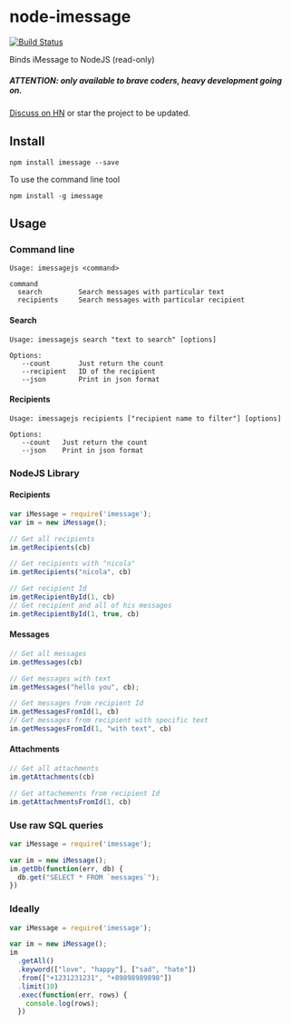 # node-imessage
[![Build Status][imessage-downloads-image]][imessage-downloads-url]

Binds iMessage to NodeJS (read-only)

##### ATTENTION: only available to brave coders, heavy development going on.

[Discuss on HN](https://news.ycombinator.com/item?id=8589152) or star the project to be updated.

## Install

```
npm install imessage --save
```

To use the command line tool

```
npm install -g imessage
```

## Usage

### Command line

```
Usage: imessagejs <command>

command     
  search         Search messages with particular text
  recipients     Search messages with particular recipient
```

#### Search

```
Usage: imessagejs search "text to search" [options]

Options:
   --count       Just return the count
   --recipient   ID of the recipient
   --json        Print in json format
```

#### Recipients

```
Usage: imessagejs recipients ["recipient name to filter"] [options]

Options:
   --count   Just return the count
   --json    Print in json format
```

### NodeJS Library

#### Recipients

```javascript
var iMessage = require('imessage');
var im = new iMessage();

// Get all recipients
im.getRecipients(cb)

// Get recipients with "nicola"
im.getRecipients("nicola", cb)

// Get recipient Id
im.getRecipientById(1, cb)
// Get recipient and all of his messages
im.getRecipientById(1, true, cb)
```

#### Messages

```javascript
// Get all messages
im.getMessages(cb)

// Get messages with text
im.getMessages("hello you", cb);

// Get messages from recipient Id
im.getMessagesFromId(1, cb)
// Get messages from recipient with specific text
im.getMessagesFromId(1, "with text", cb)
```

#### Attachments

```javascript
// Get all attachments
im.getAttachments(cb)

// Get attachements from recipient Id
im.getAttachmentsFromId(1, cb)
```

### Use raw SQL queries

```javascript
var iMessage = require('imessage');

var im = new iMessage();
im.getDb(function(err, db) {
  db.get("SELECT * FROM `messages`");
})
```

### Ideally

```javascript
var iMessage = require('imessage');

var im = new iMessage();
im
  .getAll()
  .keyword(["love", "happy"], ["sad", "hate"])
  .from(["+1231231231", "+89898989898"])
  .limit(10)
  .exec(function(err, rows) {
    console.log(rows);
  })
```

[imessage-downloads-image]: https://img.shields.io/npm/dy/imessage.svg?style=flat
[imessage-downloads-url]: https://npmjs.org/package/imessage
